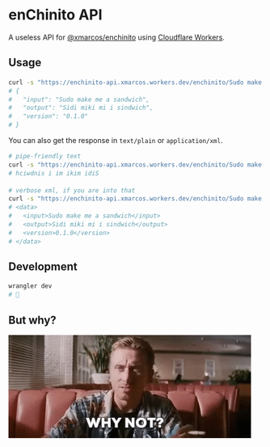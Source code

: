 # enChinito API

A useless API for [@xmarcos/enchinito](https://github.com/xmarcos/enchinito) using [Cloudflare Workers](https://workers.cloudflare.com/).

## Usage

```bash
curl -s "https://enchinito-api.xmarcos.workers.dev/enchinito/Sudo make me a sandwich" | jq .
# {
#   "input": "Sudo make me a sandwich",
#   "output": "Sidi miki mi i sindwich",
#   "version": "0.1.0"
# }
```

You can also get the response in `text/plain` or `application/xml`.

```bash
# pipe-friendly text
curl -s "https://enchinito-api.xmarcos.workers.dev/enchinito/Sudo make me a sandwich" -H "Accept: text/plain" | rev
# hciwdnis i im ikim idiS

# verbose xml, if you are into that
curl -s "https://enchinito-api.xmarcos.workers.dev/enchinito/Sudo make me a sandwich" -H "Accept: application/xml" | xq
# <data>
#   <input>Sudo make me a sandwich</input>
#   <output>Sidi miki mi i sindwich</output>
#   <version>0.1.0</version>
# </data>
```

## Development

```bash
wrangler dev
# 🤞
```

## But why?

<img src="images/why-not.gif" />
